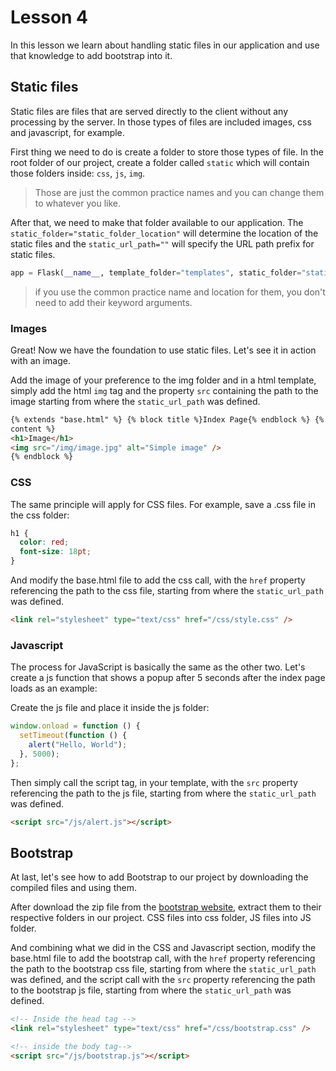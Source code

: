 # Lesson 4

In this lesson we learn about handling static files in our application and use that knowledge to add bootstrap into it.

## Static files

Static files are files that are served directly to the client without any processing by the server. In those types of files are included images, css and javascript, for example.

First thing we need to do is create a folder to store those types of file. In the root folder of our project, create a folder called `static` which will contain those folders inside: `css`, `js`, `img`.

> Those are just the common practice names and you can change them to whatever you like.

After that, we need to make that folder available to our application. The `static_folder="static_folder_location"` will determine the location of the static files and the `static_url_path=""` will specify the URL path prefix for static files.

```python
app = Flask(__name__, template_folder="templates", static_folder="static", static_url_path="/")
```

> if you use the common practice name and location for them, you don't need to add their keyword arguments.

### Images

Great! Now we have the foundation to use static files. Let's see it in action with an image.

Add the image of your preference to the img folder and in a html template, simply add the html `img` tag and the property `src` containing the path to the image starting from where the `static_url_path` was defined.

```html
{% extends "base.html" %} {% block title %}Index Page{% endblock %} {% block
content %}
<h1>Image</h1>
<img src="/img/image.jpg" alt="Simple image" />
{% endblock %}
```

### CSS

The same principle will apply for CSS files. For example, save a .css file in the css folder:

```css
h1 {
  color: red;
  font-size: 18pt;
}
```

And modify the base.html file to add the css call, with the `href` property referencing the path to the css file, starting from where the `static_url_path` was defined.

```html
<link rel="stylesheet" type="text/css" href="/css/style.css" />
```

### Javascript

The process for JavaScript is basically the same as the other two. Let's create a js function that shows a popup after 5 seconds after the index page loads as an example:

Create the js file and place it inside the js folder:

```js
window.onload = function () {
  setTimeout(function () {
    alert("Hello, World");
  }, 5000);
};
```

Then simply call the script tag, in your template, with the `src` property referencing the path to the js file, starting from where the `static_url_path` was defined.

```html
<script src="/js/alert.js"></script>
```

## Bootstrap

At last, let's see how to add Bootstrap to our project by downloading the compiled files and using them.

After download the zip file from the [bootstrap website](https://getbootstrap.com/docs/4.1/getting-started/download/), extract them to their respective folders in our project. CSS files into css folder, JS files into JS folder.

And combining what we did in the CSS and Javascript section, modify the base.html file to add the bootstrap call, with the `href` property referencing the path to the bootstrap css file, starting from where the `static_url_path` was defined, and the script call with the `src` property referencing the path to the bootstrap js file, starting from where the `static_url_path` was defined.

```html
<!-- Inside the head tag -->
<link rel="stylesheet" type="text/css" href="/css/bootstrap.css" />

<!-- inside the body tag-->
<script src="/js/bootstrap.js"></script>
```
